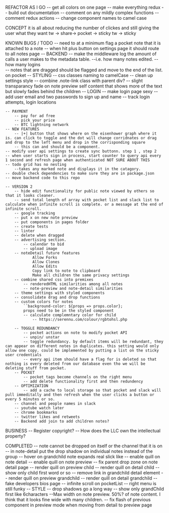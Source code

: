 REFACTOR AS I GO
    -- get all colors on one page
    -- make everything redux
    -- build out documentation
    -- comment on any mildly complex functions
    -- comment redux actions 
    -- change component names to camel case

CONCEPT 
    it is all about reducing the number of clickes and still giving the user what they want tw -> share-> pocket -> sticky 
    tw -> sticky 

KNOWN BUGS / TODO
    -- need to at a minimum flag a pocket note that it is attached to a note
    -- when hit plus button on settings page it should route to all notes page
    -- BACKEND
        -- make the middleware log the amount of calls a user makes to the metadata table. 
            --i.e. how many notes edited. 
            -- how many logins  
        -- notes that are dragged should be flagged and move to the end of the list. on pocket 
    -- STYLING 
        -- css classes naming to camelCase
        -- clean up settings style
        -- combine .note-link class with parent div?
        -- slight transparancy fade on note preview self content  that shows more of the text but slowly fades behind the children
    -- LOGIN
        -- make login page sexy
            -- add user email and two passwords to sign up and name
        -- track login attempts, login locations
        
    -- PAYMENT 
        -- pay for ad free 
        -- pick your price
        -- BTC lightning network 
    -- NEW FEATURES
        -- |+| button that shows where on the eisenhower graph where it is. can click to toggle and the dot will change corridnates or drag and drop to the left menu and drop in the corrisponding square
        -- this can and should be a component.
    -- modify user api settings to create sync buttonn. step 1 , step 2 
    -- when user starts sign in process, start counter to query api every 1 second and refresh page when authenticated NOT SURE ABOUT THIS
    -- todo grid has no nesting
        --takes any marked note and displays it in the catagory.
    -- double check dependencies to make sure they are in package.json
    -- move backend code to this repo

    -- VERSION 2
        -- hide edit functionality for public note viewed by others so that it looks cleaner.
        -- send total length of array with pocket list and slack list to calculate when infinite scroll is complete. or a message at the end of infinite scroll. 
        -- google tracking 
        -- put x on new note preview
        -- put components in pages folder
        -- create tests
        -- linter
        -- delete when dragged
        -- advertising section.
            -- calendar to bid 
            -- upload image
        -- noteDetail future features
                Allow Forks
                Allow Clones
                Allow Edits
                Copy link to note to clipboard
                Make all children the same privacy settings
        -- combine shared css into premixes
            -- renderedHTML similarities among all notes
            -- note-preview and note-detail similarities
        -- theme settings with styled components 
        -- consolidate drag and drop functions 
        -- custom colors for notes     
            ``background-color: ${props => props.color};
            props need to be in the styled component
            -- calculate complemntary color for child
                -- https://serennu.com/colour/rgbtohsl.php

        -- TOGGLE REDUNDANCY 
            -- pocket actions on note to modify pocket API
            -- unpin/ unstar
            -- toggle redundancy. by default items will be redundant, they can appear on different notes in duplicates. this setting would only allow one copy. could be implemented by putting a list on the sticky user credentials
            -- every api item should have a flag for is deleted so that nothing is every deleted from our database even tho we will be deleting stuff from pocket.
        -- POCKET 
            -- pocket tags become channels on the right menu 
            -- add delete functionality first and then redundency 
        -- OPTIMIZATION 
            -- add a cache to local storage so that pocket and slack will pull immeditally and then refresh when the user clicks a button or every 5 minutes or so. 
        -- channel and people names in slack
        -- youtube watch later
        -- chrome bookmarks
        -- twitter likes and retweets 
        -- Backend add join to add children notes? 
BUSINESS 
    -- Register copyright? 
    -- How does the LLC own the intellectual property? 

COMPLETED 
    -- note cannot be dropped on itself or the channel that it is on 
    -- in note-detail put the drop shadow on individual notes instead of the group
    -- hover on grandchild note expands real slick like
    -- enable quill on note detail 
    -- enable quill on note preview 
    -- fix parent drop zone on note detail page
    -- render quill on preview child
    -- render quill on detail child
    -- show only child first word or so
    -- remove link in grandchild detail element
    -- render quill on preview grandchild
    -- render quill on detail grandchild
    -- fake developers bios page
    -- infinite scroll on pocketList
    -- right menu is still funky
    -- STYLE
        -- drop shadows go a long way
    -- show only grandChild first like 6characters
    --Max width on note preview. 50%? of note content. I think that it looks fine wide with many children.
    -- fix flash of previous component in preview mode when moving from detail to preview page


